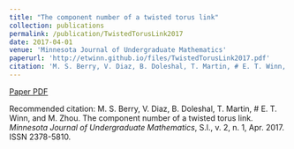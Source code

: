 ```yaml
---
title: "The component number of a twisted torus link"
collection: publications
permalink: /publication/TwistedTorusLink2017
date: 2017-04-01
venue: 'Minnesota Journal of Undergraduate Mathematics'
paperurl: 'http://etwinn.github.io/files/TwistedTorusLink2017.pdf'
citation: 'M. S. Berry, V. Diaz, B. Doleshal, T. Martin, # E. T. Winn, and M. Zhou. The component number of a twisted torus link. <i>Minnesota Journal of Undergraduate Mathematics</i>. , S.l., v. 2, n. 1, Apr. 2017. ISSN 2378-5810'
---
```


[Paper PDF](http://etwinn.github.io/files/twisted.pdf)

Recommended citation: M. S. Berry, V. Diaz, B. Doleshal, T. Martin, # E. T. Winn, and M. Zhou. The component number of a twisted torus link. <i>Minnesota Journal of Undergraduate Mathematics</i>, S.l., v. 2, n. 1, Apr. 2017. ISSN 2378-5810.
